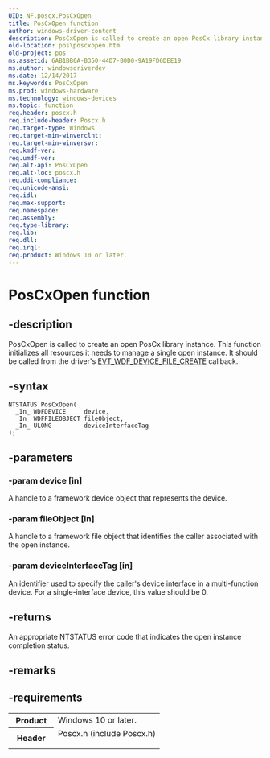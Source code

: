 ```yaml
---
UID: NF.poscx.PosCxOpen
title: PosCxOpen function
author: windows-driver-content
description: PosCxOpen is called to create an open PosCx library instance. This function initializes all resources it needs to manage a single open instance. It should be called from the driver's EVT_WDF_DEVICE_FILE_CREATE callback.
old-location: pos\poscxopen.htm
old-project: pos
ms.assetid: 6AB1BB0A-B350-44D7-B0D0-9A19FD6DEE19
ms.author: windowsdriverdev
ms.date: 12/14/2017
ms.keywords: PosCxOpen
ms.prod: windows-hardware
ms.technology: windows-devices
ms.topic: function
req.header: poscx.h
req.include-header: Poscx.h
req.target-type: Windows
req.target-min-winverclnt: 
req.target-min-winversvr: 
req.kmdf-ver: 
req.umdf-ver: 
req.alt-api: PosCxOpen
req.alt-loc: poscx.h
req.ddi-compliance: 
req.unicode-ansi: 
req.idl: 
req.max-support: 
req.namespace: 
req.assembly: 
req.type-library: 
req.lib: 
req.dll: 
req.irql: 
req.product: Windows 10 or later.
---
```


# PosCxOpen function



## -description
PosCxOpen is called to create an open PosCx library instance. This function initializes all resources it needs to manage a single open instance. It should be called from the driver's <a href="..\wdfdevice\nc-wdfdevice-evt_wdf_device_file_create.md">EVT_WDF_DEVICE_FILE_CREATE</a>   callback.



## -syntax

````
NTSTATUS PosCxOpen(
  _In_ WDFDEVICE     device,
  _In_ WDFFILEOBJECT fileObject,
  _In_ ULONG         deviceInterfaceTag
);
````


## -parameters

### -param device [in]

A handle to a framework device object that represents the device.


### -param fileObject [in]

A handle to a framework file object that identifies the caller associated with the open instance.


### -param deviceInterfaceTag [in]

An identifier used to specify the caller's device interface in a multi-function device.  For a single-interface device, this value should be 0.


## -returns
An appropriate NTSTATUS error code that indicates the open instance completion status.


## -remarks


## -requirements
<table>
<tr>
<th width="30%">
Product

</th>
<td width="70%">
Windows 10 or later.

</td>
</tr>
<tr>
<th width="30%">
Header

</th>
<td width="70%">
<dl>
<dt>Poscx.h (include Poscx.h)</dt>
</dl>
</td>
</tr>
</table>
